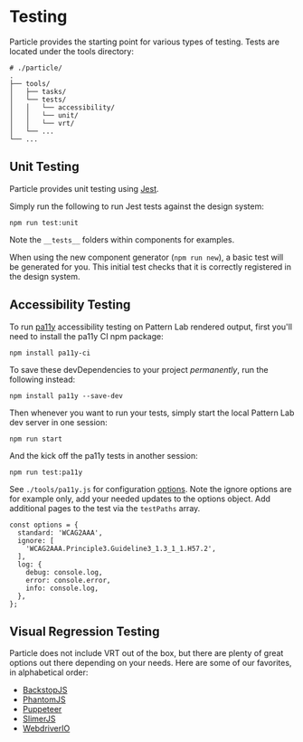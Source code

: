 # Testing

Particle provides the starting point for various types of testing. Tests are located under the tools directory:

```text
# ./particle/
.
├── tools/
│   ├── tasks/
│   └── tests/
│   │   └── accessibility/
│   │   └── unit/
│   │   └── vrt/
│   └── ...
└── ...
```

## Unit Testing

Particle provides unit testing using [Jest](https://facebook.github.io/jest/docs/en/tutorial-jquery.html).

Simply run the following to run Jest tests against the design system:

```text
npm run test:unit
```

Note the `__tests__` folders within components for examples.

When using the new component generator \(`npm run new`\), a basic test will be generated for you. This initial test checks that it is correctly registered in the design system.

## Accessibility Testing

To run [pa11y](http://pa11y.org/) accessibility testing on Pattern Lab rendered output, first you'll need to install the pa11y CI npm package:

```text
npm install pa11y-ci
```

To save these devDependencies to your project _permanently_, run the following instead:

```text
npm install pa11y --save-dev
```

Then whenever you want to run your tests, simply start the local Pattern Lab dev server in one session:

```text
npm run start
```

And the kick off the pa11y tests in another session:

```text
npm run test:pa11y
```

See `./tools/pa11y.js` for configuration [options](https://github.com/pa11y/pa11y/tree/5.x#configuration). Note the ignore options are for example only, add your needed updates to the options object. Add additional pages to the test via the `testPaths` array.

```text
const options = {
  standard: 'WCAG2AAA',
  ignore: [
    'WCAG2AAA.Principle3.Guideline3_1.3_1_1.H57.2',
  ],
  log: {
    debug: console.log,
    error: console.error,
    info: console.log,
  },
};
```

## Visual Regression Testing

Particle does not include VRT out of the box, but there are plenty of great options out there depending on your needs. Here are some of our favorites, in alphabetical order:

* [BackstopJS](https://github.com/garris/BackstopJS)
* [PhantomJS](https://github.com/ariya/phantomjs)
* [Puppeteer](https://github.com/GoogleChrome/puppeteer)
* [SlimerJS](https://github.com/laurentj/slimerjs)
* [WebdriverIO](http://webdriver.io/)

